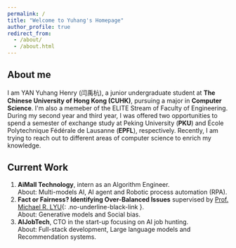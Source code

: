 ```yaml
---
permalink: /
title: "Welcome to Yuhang's Homepage"
author_profile: true
redirect_from: 
  - /about/
  - /about.html
---
```


## About me

I am YAN Yuhang Henry (闫禹杭), a junior undergraduate student at **The Chinese University of Hong Kong (CUHK)**, pursuing a major in **Computer Science**. I'm also a memeber of the ELITE Stream of Faculty of Engineering. During my second year and third year, I was offered two opportunities to spend a semester of exchange study at Peking University (**PKU**) and École Polytechnique Fédérale de Lausanne (**EPFL**), respectively. Recently, I am trying to reach out to different areas of computer science to enrich my knowledge.

<!--
Download my CV here 👉 ( [English](https://YanY-Henry.github.io/files/CV_YanYuhangHenry_EN.pdf) / [中文](https://YanY-Henry.github.io/files/CV_YanYuhangHenry_ZH.pdf) ).
-->


## Current Work

1. **AiMall Technology**, intern as an Algorithm Engineer.  
  About: Multi-models AI, AI agent and Robotic process automation (RPA).
1. **Fact or Fairness? Identifying Over-Balanced Issues** supervised by [Prof. Michael R. LYU](https://www.cse.cuhk.edu.hk/people/faculty/michael-rung-tsong-lyu/){: .no-underline-black-link }.  
  About: Generative models and Social bias.
1. **AIJobTech**, CTO in the start-up focusing on AI job hunting.  
   About: Full-stack development, Large language models and Recommendation systems.


